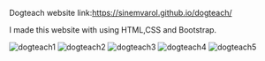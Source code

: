 Dogteach website link:https://sinemvarol.github.io/dogteach/

I made this website with using HTML,CSS and Bootstrap.

![dogteach1](https://user-images.githubusercontent.com/90522558/135313800-724c3cd1-33cb-47dd-8188-f04a81f29c4d.jpg)
![dogteach2](https://user-images.githubusercontent.com/90522558/135313817-2f405e0c-969d-425f-a4cc-0026213ee3ab.jpg)
![dogteach3](https://user-images.githubusercontent.com/90522558/135313825-ca4405ec-089d-40eb-8006-b61b0522be35.jpg)
![dogteach4](https://user-images.githubusercontent.com/90522558/135313835-d9bc5de2-7781-41d7-b121-3db36caf42c3.jpg)
![dogteach5](https://user-images.githubusercontent.com/90522558/135313842-9f24385b-b2e3-4a0f-a5be-4c39db8cd3e8.jpg)
